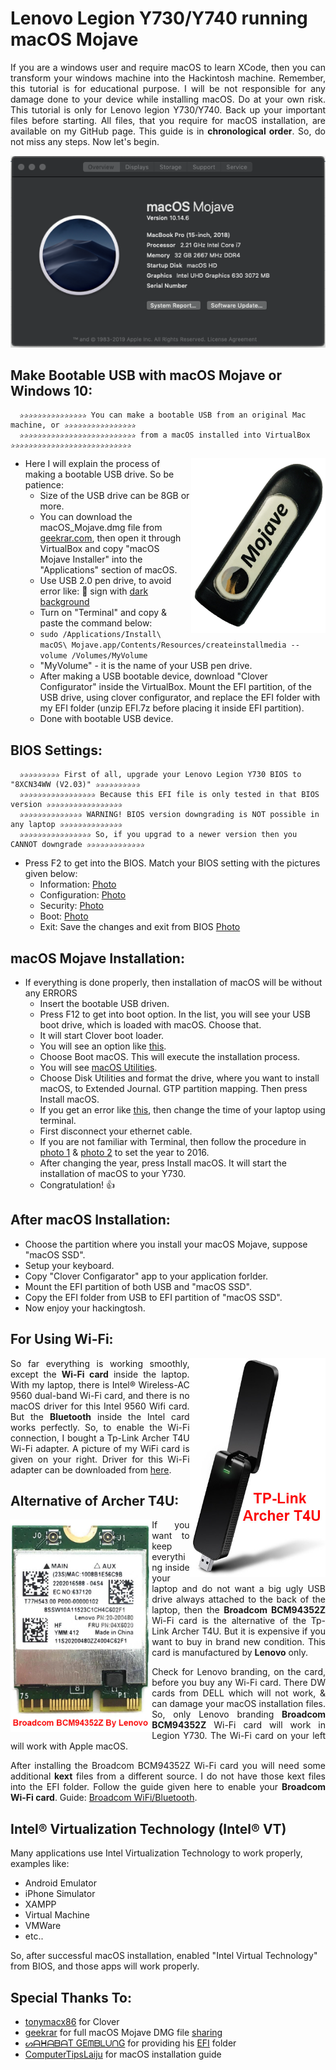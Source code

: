 # Lenovo Legion Y730/Y740 running macOS Mojave
<p align="justify" >
If you are a windows user and require macOS to learn XCode, then you can transform your windows machine into the Hackintosh machine. Remember, this tutorial is for educational purpose. I will be not responsible for any damage done to your device while installing macOS. Do at your own risk. This tutorial is only for Lenovo legion Y730/Y740. Back up your important files before starting. All files, that you require for macOS installation, are available on my GitHub page. This guide is in <b>chronological order</b>. So, do not miss any steps. Now let's begin.
</p>
<p align="center"><img src="images/macOS.png"></p>


## Make Bootable USB with macOS Mojave or Windows 10:
```
  ✰✰✰✰✰✰✰✰✰✰✰✰✰✰✰ You can make a bootable USB from an original Mac machine, or ✰✰✰✰✰✰✰✰✰✰✰✰✰✰✰✰
  ✰✰✰✰✰✰✰✰✰✰✰✰✰✰✰✰✰✰✰✰✰✰✰✰✰✰ from a macOS installed into VirtualBox ✰✰✰✰✰✰✰✰✰✰✰✰✰✰✰✰✰✰✰✰✰✰✰✰✰✰✰
  ```
<img align="right" src="images/mojave.jpg" height="280"></img>
- Here I will explain the process of making a bootable USB drive. So be patience:
  - Size of the USB drive can be 8GB or more.
  - You can download the macOS_Mojave.dmg file from [geekrar.com](https://www.geekrar.com/download-macos-mojave-dmg-file-direct-links/), then open it through VirtualBox and copy "macOS Mojave Installer" into the "Applications" section of macOS.
  - Use USB 2.0 pen drive, to avoid error like: 🚫  sign with [dark background](https://github.com/md-siam/Hackintosh-Legion-Y730_Y740/blob/master/images/USB_Disconnected.jpg)
  - Turn on "Terminal" and copy & paste the command below:
  - ```sudo /Applications/Install\ macOS\ Mojave.app/Contents/Resources/createinstallmedia --volume /Volumes/MyVolume```
  - "MyVolume" - it is the name of your USB pen drive.
  - After making a USB bootable device, download "Clover Configurator" inside the VirtualBox. Mount the EFI partition, of the USB drive, using clover configurator, and replace the EFI folder with my EFI folder (unzip EFI.7z before placing it inside EFI partition).
  - Done with bootable USB device.


## BIOS Settings:
```
  ✰✰✰✰✰✰✰✰✰ First of all, upgrade your Lenovo Legion Y730 BIOS to "8XCN34WW (V2.03)" ✰✰✰✰✰✰✰✰✰✰
  ✰✰✰✰✰✰✰✰✰✰✰✰✰✰✰✰✰ Because this EFI file is only tested in that BIOS version ✰✰✰✰✰✰✰✰✰✰✰✰✰✰✰✰✰
  ✰✰✰✰✰✰✰✰✰✰✰✰✰✰ WARNING! BIOS version downgrading is NOT possible in any laptop ✰✰✰✰✰✰✰✰✰✰✰✰✰✰
  ✰✰✰✰✰✰✰✰✰✰✰✰✰✰✰✰ So, if you upgrad to a newer version then you CANNOT downgrade ✰✰✰✰✰✰✰✰✰✰✰✰✰
  ```
  
- Press F2 to get into the BIOS. Match your BIOS setting with the pictures given below:
  - Information: [Photo](https://github.com/md-siam/Hackintosh-Legion-Y730_Y740/blob/master/images/BIOS_0.jpg)
  - Configuration: [Photo](https://github.com/md-siam/Hackintosh-Legion-Y730_Y740/blob/master/images/BIOS_1.jpg)
  - Security: [Photo](https://github.com/md-siam/Hackintosh-Legion-Y730_Y740/blob/master/images/BIOS_2.jpg)
  - Boot: [Photo](https://github.com/md-siam/Hackintosh-Legion-Y730_Y740/blob/master/images/BIOS_3.jpg)
  - Exit: Save the changes and exit from BIOS [Photo](https://github.com/md-siam/Hackintosh-Legion-Y730_Y740/blob/master/images/BIOS_4.jpg)


## macOS Mojave Installation: 
- If everything is done properly, then installation of macOS will be without any ERRORS
  - Insert the bootable USB driven.
  - Press F12 to get into boot option. In the list, you will see your USB boot drive, which is loaded with macOS. Choose that.
  - It will start Clover boot loader.
  - You will see an option like [this](https://github.com/md-siam/Hackintosh-Legion-Y730_Y740/blob/master/images/clover_1.jpg).
  - Choose Boot macOS. This will execute the installation process. 
  - You will see [macOS Utilities](https://github.com/md-siam/Hackintosh-Legion-Y730_Y740/blob/master/images/macOS_1.jpg).
  - Choose Disk Utilities and format the drive, where you want to install macOS, to Extended Journal. GTP partition mapping. Then press Install macOS.
  - If you get an error like [this](https://github.com/md-siam/Hackintosh-Legion-Y730_Y740/blob/master/images/macOS_2.jpg), then change the time of your laptop using terminal.
  - First disconnect your ethernet cable.
  - If you are not familiar with Terminal, then follow the procedure in [photo 1](https://github.com/md-siam/Hackintosh-Legion-Y730_Y740/blob/master/images/macOS_3.jpg) & [photo 2](https://github.com/md-siam/Hackintosh-Legion-Y730_Y740/blob/master/images/macOS_4.jpg) to set the year to 2016.
  - After changing the year, press Install macOS. It will start the installation of macOS to your Y730.
  - Congratulation! 👍
  

## After macOS Installation: 
  - Choose the partition where you install your macOS Mojave, suppose "macOS SSD".
  - Setup your keyboard.
  - Copy "Clover Configarator" app to your application forlder.
  - Mount the EFI partition of both USB and "macOS SSD".
  - Copy the EFI folder from USB to EFI partition of "macOS SSD".
  - Now enjoy your hackingtosh.

## For Using Wi-Fi:
<img align="right" src="images/TP-Link%20Archer%20T4U%20AC1300.jpg" height="350">
<p align="justify" >
So far everything is working smoothly, except the <b>Wi-Fi card</b> inside the laptop. With my laptop, there is Intel® Wireless-AC 9560 dual-band Wi-Fi card, and there is no macOS driver for this Intel 9560 Wifi card. But the <b>Bluetooth</b> inside the Intel card works perfectly. So, to enable the Wi-Fi connection, I bought a Tp-Link Archer T4U Wi-Fi adapter. A picture of my WiFi card is given on your right. Driver for this Wi-Fi adapter can be downloaded from <a href="https://www.tp-link.com/uk/support/download/archer-t4u/#Driver" target="_blank">here</a>.
</p>


## Alternative of Archer T4U:
<img align="left" src="images/BCM94352Z.jpg" height="340">
<p align="justify" >
If you want to keep everything inside your laptop and do not want a big ugly USB drive always attached to the back of the laptop, then the <b>Broadcom BCM94352Z</b> Wi-Fi card is the alternative of the Tp-Link Archer T4U. But it is expensive if you want to buy in brand new condition. This card is manufactured by <b>Lenovo</b> only.
</p>
<p align="justify" >
Check for Lenovo branding, on the card, before you buy any Wi-Fi card. There DW cards from DELL which will not work, & can damage your macOS installation files. So, only Lenovo branding <b>Broadcom BCM94352Z</b> Wi-Fi card will work in Legion Y730. The Wi-Fi card on your left will work with Apple macOS.
</p>
<p align="justify" >
After installing the Broadcom BCM94352Z Wi-Fi card you will need some additional <b>kext</b> files from a different source. I do not have those kext files into the EFI folder. Follow the guide given here to enable your <b>Broadcom Wi-Fi card</b>. Guide: <a href="https://www.tonymacx86.com/threads/broadcom-wifi-bluetooth-guide.242423/" target="_blank">Broadcom WiFi/Bluetooth</a>.
</p>


## Intel® Virtualization Technology (Intel® VT)
Many applications use Intel Virtualization Technology to work properly, examples like:
- Android Emulator
- iPhone Simulator
- XAMPP
- Virtual Machine
- VMWare
- etc..

So, after successful macOS installation, enabled "Intel Virtual Technology" from BIOS, and those apps will work properly.


## Special Thanks To:
 - [tonymacx86](https://www.tonymacx86.com) for Clover
 - [geekrar](https://www.geekrar.com) for full macOS Mojave DMG file [sharing](https://www.geekrar.com/download-macos-mojave-dmg-file-direct-links/)
 - [ᔕᗩᕼᗩᗷᗩT GEᗰᗷᒪᑌᑎG](https://twitter.com/Goeprulz) for providing his [EFI](https://www.dropbox.com/s/hfy1jwdja3wbj76/EFI_LEGION_Y740_10.14.6_V3.zip?dl=0) folder
 - [ComputerTipsLaiju](https://www.youtube.com/watch?v=57aA8e9YQSg&t=66s) for macOS installation guide

